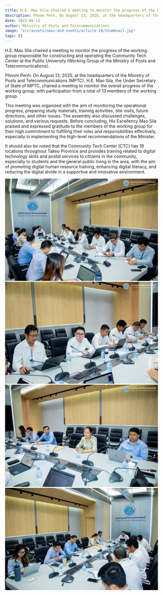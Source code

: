 ```yaml
---
title: H.E. Mao Sila chaired a meeting to monitor the progress of the working group responsible for constructing and operating the Community Tech Center at the Public University (Working Group of the Ministry of Posts and Telecommunications).
description: Phnom Penh, On August 13, 2025, at the headquarters of the Ministry of Posts and Telecommunications (MPTC), His Excellency Mao Sila, the Under Secretary of State of MPTC, chaired a meeting to monitor the overall progress of the working group, with participation from a total of 13 members of the working group.
date: 2025-08-13
author: Ministry of Posts and Telecommunications
image: "src/assets/news-and-events/article-19/thumbnail.jpg"
tags: []
---
```

H.E. Mao Sila chaired a meeting to monitor the progress of the working group responsible for constructing and operating the Community Tech Center at the Public University (Working Group of the Ministry of Posts and Telecommunications).

Phnom Penh: On August 13, 2025, at the headquarters of the Ministry of Posts and Telecommunications (MPTC), H.E. Mao Sila, the Under Secretary of State of MPTC, chaired a meeting to monitor the overall progress of the working group, with participation from a total of 13 members of the working group.

This meeting was organized with the aim of monitoring the operational progress, preparing study materials, training activities, site visits, future directions, and other issues. The assembly also discussed challenges, solutions, and various requests. Before concluding, His Excellency Mao Sila praised and expressed gratitude to the members of the working group for their high commitment to fulfilling their roles and responsibilities effectively, especially in implementing the high-level recommendations of the Minister.

It should also be noted that the Community Tech Center (CTC) has 18 locations throughout Takeo Province and provides training related to digital technology skills and postal services to citizens in the community, especially to students and the general public living in the area, with the aim of promoting digital human resource training, enhancing digital literacy, and reducing the digital divide in a supportive and innovative environment.


![photo 3](src/assets/news-and-events/article-19/photo-1.jpg)
![photo 4](src/assets/news-and-events/article-19/photo-2.jpg)
![photo 3](src/assets/news-and-events/article-19/photo-3.jpg)
![photo 3](src/assets/news-and-events/article-19/photo-4.jpg)

